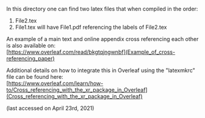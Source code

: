 In this directory one can find two latex files that when compiled in the order:
1) File2.tex
2) File1.tex
will have File1.pdf referencing the labels of File2.tex

An example of a main text and online appendix cross referencing each other is also available on:<br />
[https://www.overleaf.com/read/bkgtqjngwnbf](Example_of_cross-referencing_paper)<br />

Additional details on how to integrate this in Overleaf using the "latexmkrc" file can be found here:<br />
[https://www.overleaf.com/learn/how-to/Cross_referencing_with_the_xr_package_in_Overleaf](Cross_referencing_with_the_xr_package_in_Overleaf)<br />

(last accessed on April 23rd, 2021)
